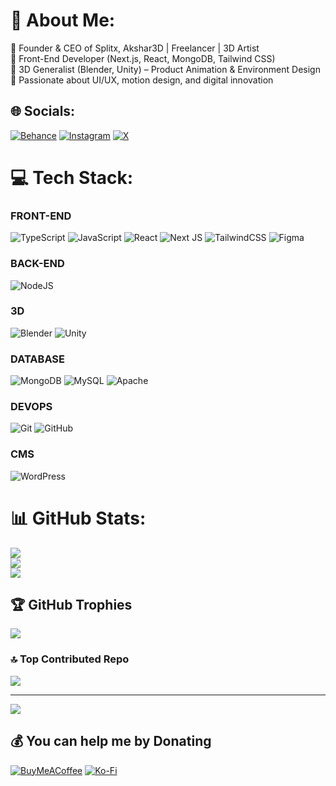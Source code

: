 # 💫 About Me:
🔹 Founder & CEO of Splitx, Akshar3D | Freelancer | 3D Artist<br>
🔹 Front-End Developer (Next.js, React, MongoDB, Tailwind CSS)<br>
🔹 3D Generalist (Blender, Unity) – Product Animation & Environment Design<br>
🔹 Passionate about UI/UX, motion design, and digital innovation

## 🌐 Socials:
[![Behance](https://img.shields.io/badge/Behance-1769ff?logo=behance&logoColor=white)](https://behance.net/aksharpatel24) 
[![Instagram](https://img.shields.io/badge/Instagram-%23E4405F.svg?logo=Instagram&logoColor=white)](https://instagram.com/akshar1n1) 
[![X](https://img.shields.io/badge/X-black.svg?logo=X&logoColor=white)](https://x.com/Akshar_patel_13) 

# 💻 Tech Stack:
### FRONT-END
![TypeScript](https://img.shields.io/badge/typescript-%23007ACC.svg?style=for-the-badge&logo=typescript&logoColor=white)
![JavaScript](https://img.shields.io/badge/javascript-%23323330.svg?style=for-the-badge&logo=javascript&logoColor=%23F7DF1E) 
![React](https://img.shields.io/badge/react-%2320232a.svg?style=for-the-badge&logo=react&logoColor=%2361DAFB)
![Next JS](https://img.shields.io/badge/Next-black?style=for-the-badge&logo=next.js&logoColor=white)
![TailwindCSS](https://img.shields.io/badge/tailwindcss-%2338B2AC.svg?style=for-the-badge&logo=tailwind-css&logoColor=white)
![Figma](https://img.shields.io/badge/figma-%23F24E1E.svg?style=for-the-badge&logo=figma&logoColor=white)

### BACK-END
![NodeJS](https://img.shields.io/badge/node.js-6DA55F?style=for-the-badge&logo=node.js&logoColor=white)

### 3D
![Blender](https://img.shields.io/badge/blender-%23F5792A.svg?style=for-the-badge&logo=blender&logoColor=white)
![Unity](https://img.shields.io/badge/unity-%23000000.svg?style=for-the-badge&logo=unity&logoColor=white)

### DATABASE
![MongoDB](https://img.shields.io/badge/MongoDB-%234ea94b.svg?style=for-the-badge&logo=mongodb&logoColor=white)
![MySQL](https://img.shields.io/badge/mysql-4479A1.svg?style=for-the-badge&logo=mysql&logoColor=white)
![Apache](https://img.shields.io/badge/apache-%23D42029.svg?style=for-the-badge&logo=apache&logoColor=white)

### DEVOPS
![Git](https://img.shields.io/badge/git-%23F05033.svg?style=for-the-badge&logo=git&logoColor=white)
![GitHub](https://img.shields.io/badge/github-%23121011.svg?style=for-the-badge&logo=github&logoColor=white)

### CMS
![WordPress](https://img.shields.io/badge/WordPress-%23117AC9.svg?style=for-the-badge&logo=WordPress&logoColor=white)

# 📊 GitHub Stats:
![](https://github-readme-stats.vercel.app/api?username=AksharPatel&theme=transparent&hide_border=false&include_all_commits=false&count_private=false)<br/>
![](https://github-readme-streak-stats.herokuapp.com/?user=AksharPatel&theme=transparent&hide_border=false)<br/>
![](https://github-readme-stats.vercel.app/api/top-langs/?username=AksharPatel&theme=transparent&hide_border=false&include_all_commits=false&count_private=false&layout=compact)

## 🏆 GitHub Trophies
![](https://github-profile-trophy.vercel.app/?username=AksharPatel&theme=transparent&no-frame=true&no-bg=false&margin-w=4)

### 🔝 Top Contributed Repo
![](https://github-contributor-stats.vercel.app/api?username=AksharPatel&limit=5&theme=tokyonight&combine_all_yearly_contributions=true)

---
[![](https://visitcount.itsvg.in/api?id=AksharPatel&icon=2&color=0)](https://visitcount.itsvg.in)

## 💰 You can help me by Donating
[![BuyMeACoffee](https://img.shields.io/badge/Buy%20Me%20a%20Coffee-ffdd00?style=for-the-badge&logo=buy-me-a-coffee&logoColor=black)](https://buymeacoffee.com/_akshar.x) 
[![Ko-Fi](https://img.shields.io/badge/Ko--fi-F16061?style=for-the-badge&logo=ko-fi&logoColor=white)](https://ko-fi.com/aksharpatelx) 

<!-- Proudly created with GPRM ( https://gprm.itsvg.in ) -->
